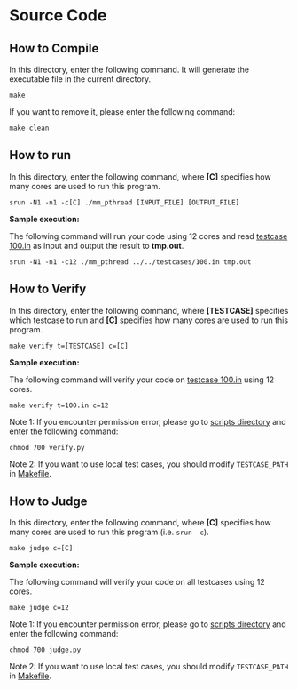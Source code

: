 # Source Code

## How to Compile

In this directory, enter the following command. It will generate the executable file in the current directory.

```shell
make
```

If you want to remove it, please enter the following command:

```shell
make clean
```

## How to run

In this directory, enter the following command, where **[C]** specifies how many cores are used to run this program.

```shell
srun -N1 -n1 -c[C] ./mm_pthread [INPUT_FILE] [OUTPUT_FILE]
```

**Sample execution:**

The following command will run your code using 12 cores and read [testcase 100.in](../testcases/100.in) as input and output the result to **tmp.out**.

```shell
srun -N1 -n1 -c12 ./mm_pthread ../../testcases/100.in tmp.out
```

## How to Verify

In this directory, enter the following command, where **[TESTCASE]** specifies which testcase to run and **[C]** specifies how many cores are used to run this program.

```shell
make verify t=[TESTCASE] c=[C]
```

**Sample execution:**

The following command will verify your code on [testcase 100.in](../testcases/100.in) using 12 cores.

```shell
make verify t=100.in c=12
```

Note 1: If you encounter permission error, please go to [scripts directory](../../scripts/) and enter the following command:

```shell
chmod 700 verify.py
```

Note 2: If you want to use local test cases, you should modify `TESTCASE_PATH` in [Makefile](./Makefile).

## How to Judge

In this directory, enter the following command, where **[C]** specifies how many cores are used to run this program (i.e. `srun -c`).

```shell
make judge c=[C]
```

**Sample execution:**

The following command will verify your code on all testcases using 12 cores.

```shell
make judge c=12
```

Note 1: If you encounter permission error, please go to [scripts directory](../../scripts/) and enter the following command:

```shell
chmod 700 judge.py
```

Note 2: If you want to use local test cases, you should modify `TESTCASE_PATH` in [Makefile](./Makefile).
